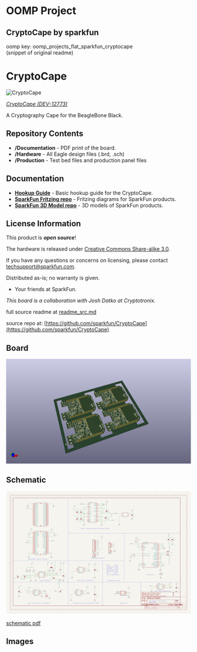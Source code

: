 # OOMP Project  
## CryptoCape  by sparkfun  
  
oomp key: oomp_projects_flat_sparkfun_cryptocape  
(snippet of original readme)  
  
CryptoCape  
==========  
  
![CryptoCape](https://cdn.sparkfun.com//assets/parts/9/5/4/9/12773-01a.jpg)  
  
[*CryptoCape (DEV-12773)*](https://www.sparkfun.com/products/12773)  
  
A Cryptography Cape for the BeagleBone Black.  
  
Repository Contents  
-------------------  
  
* **/Documentation** - PDF print of the board.  
* **/Hardware** - All Eagle design files (.brd, .sch)  
* **/Production** - Test bed files and production panel files  
  
Documentation  
--------------  
* **[Hookup Guide](https://learn.sparkfun.com/tutorials/cryptocape-hookup-guide)** - Basic hookup guide for the CryptoCape.  
* **[SparkFun Fritzing repo](https://github.com/sparkfun/Fritzing_Parts)** - Fritzing diagrams for SparkFun products.  
* **[SparkFun 3D Model repo](https://github.com/sparkfun/3D_Models)** - 3D models of SparkFun products.   
  
License Information  
-------------------  
  
This product is _**open source**_!   
  
The hardware is released under [Creative Commons Share-alike 3.0](http://creativecommons.org/licenses/by-sa/3.0/).  
  
If you have any questions or concerns on licensing, please contact techsupport@sparkfun.com.  
  
Distributed as-is; no warranty is given.  
  
- Your friends at SparkFun.  
  
_This board is a collaboration with Josh Datko at Cryptotronix._  
  
  full source readme at [readme_src.md](readme_src.md)  
  
source repo at: [https://github.com/sparkfun/CryptoCape](https://github.com/sparkfun/CryptoCape)  
## Board  
  
[![working_3d.png](working_3d_600.png)](working_3d.png)  
## Schematic  
  
[![working_schematic.png](working_schematic_600.png)](working_schematic.png)  
  
[schematic pdf](working_schematic.pdf)  
## Images  
